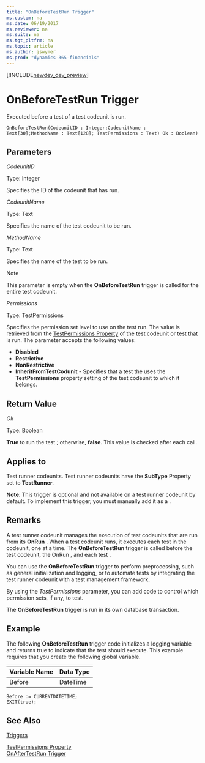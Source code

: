 ```yaml
---
title: "OnBeforeTestRun Trigger"
ms.custom: na
ms.date: 06/19/2017
ms.reviewer: na
ms.suite: na
ms.tgt_pltfrm: na
ms.topic: article
ms.author: jswymer
ms.prod: "dynamics-365-financials"
---
```


[!INCLUDE[newdev_dev_preview](../includes/newdev_dev_preview.md)]

# OnBeforeTestRun Trigger
Executed before a test  of a test codeunit is run.

```
OnBeforeTestRun(CodeunitID : Integer;CodeunitName : Text[30];MethodName : Text[128]; TestPermissions : Text) Ok : Boolean)

```

## Parameters
*CodeunitID*

Type: Integer

Specifies the ID of the codeunit that has run.

*CodeunitName*

Type: Text

Specifies the name of the test codeunit to be run.

*MethodName*

Type: Text

Specifies the name of the test  to be run.

> [!NOTE]  
>  This parameter is empty when the **OnBeforeTestRun** trigger is called for the entire test codeunit.  

*Permissions*

Type: TestPermissions

Specifies the permission set level to use on the test run. The value is retrieved from the [TestPermissions Property](../devenv-testing-permissionsets.md) of the test codeunit or test  that is run. The parameter accepts the following values:

*   **Disabled**
*   **Restrictive**
*   **NonRestrictive**
*   **InheritFromTestCodunit** - Specifies that a test the  uses the **TestPermissions** property setting of the test codeunit to which it belongs.

<!-- For more information, see [Testing With Permission Sets](testing-permissionsets.md). -->

## Return Value
*Ok*

Type: Boolean

**True** to run the test ; otherwise, **false**. This value is checked after each  call.

## Applies to
Test runner codeunits. Test runner codeunits have the **SubType** Property set to **TestRunner**.

**Note**: This trigger is optional and not available on a test runner codeunit by default. To implement this trigger, you must manually add it as a .  

## Remarks
A test runner codeunit manages the execution of test codeunits that are run from its **OnRun** . When a test codeunit runs, it executes each test  in the codeunit, one at a time. The **OnBeforeTestRun** trigger is called before the test codeunit, the OnRun , and each test .

You can use the **OnBeforeTestRun** trigger to perform preprocessing, such as general initialization and logging, or to automate tests by integrating the test runner codeunit with a test management framework.

By using the *TestPermissions* parameter, you can add code to control which permission sets, if any, to test.

The **OnBeforeTestRun** trigger is run in its own database transaction.

<!--
For more information, see [Testing the Application](testing-the-application.md) and [How to: Create a Test Runner Codeunit](how-to-create-a-test-runner-codeunit.md).  -->

## Example
The following **OnBeforeTestRun** trigger code initializes a logging variable and returns true to indicate that the test  should execute. This example requires that you create the following global variable.

|Variable Name  |Data Type  |
|----------|-------------|
|Before|DateTime|

```
Before := CURRENTDATETIME;
EXIT(true);
```

## See Also  
 [Triggers](devenv-triggers.md)  

[TestPermissions Property](../properties/devenv-testpermissions-property.md)  
[OnAfterTestRun Trigger](devenv-trigger-onaftertestrun.md)  
<!--[Testing With Permission Sets](testing-permissionsets.md)  
[Testing the Application](testing-the-application.md)  
[How to: Create a Test Runner Codeunit](how-to-create-a-test-runner-codeunit.md)  
[How to: Create Test Codeunits and Test Methods](how-to-create-test-codeunits-and-test-methods.md)  
[How to: Create Handler Methods](how-to-create-handler-methods.md)  
[Walkthrough: Testing Purchase Invoice Discounts](walkthrough-testing-purchase-invoice-discounts.md)  -->
